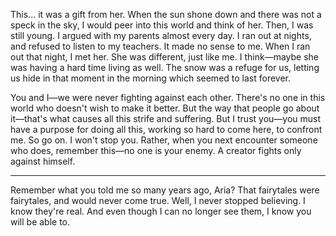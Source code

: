 This... it was a gift from her. When the sun shone down and there was not a speck in the sky, I would peer into this world and think of her. Then, I was still young. I argued with my parents almost every day. I ran out at nights, and refused to listen to my teachers. It made no sense to me. When I ran out that night, I met her. She was different, just like me. I think—maybe she was having a hard time living as well. The snow was a refuge for us, letting us hide in that moment in the morning which seemed to last forever.

You and I—we were never fighting against each other. There's no one in this world who doesn't wish to make it better. But the way that people go about it—that's what causes all this strife and suffering. But I trust you—you must have a purpose for doing all this, working so hard to come here, to confront me. So go on. I won't stop you. Rather, when you next encounter someone who does, remember this—no one is your enemy. A creator fights only against himself.

---

Remember what you told me so many years ago, Aria? That fairytales were fairytales, and would never come true. Well, I never stopped believing. I know they're real. And even though I can no longer see them, I know you will be able to.
